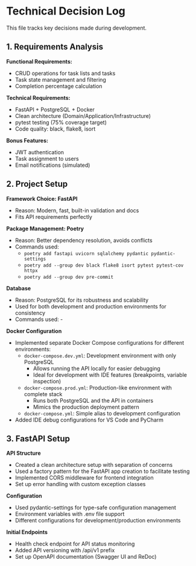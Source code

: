 # Technical Decision Log

This file tracks key decisions made during development.

## 1. Requirements Analysis

**Functional Requirements:**
- CRUD operations for task lists and tasks
- Task state management and filtering
- Completion percentage calculation

**Technical Requirements:**
- FastAPI + PostgreSQL + Docker
- Clean architecture (Domain/Application/Infrastructure)
- pytest testing (75% coverage target)
- Code quality: black, flake8, isort

**Bonus Features:**
- JWT authentication
- Task assignment to users
- Email notifications (simulated)

## 2. Project Setup

**Framework Choice: FastAPI**
- Reason: Modern, fast, built-in validation and docs
- Fits API requirements perfectly

**Package Management: Poetry**
- Reason: Better dependency resolution, avoids conflicts
- Commands used:
  - `poetry add fastapi uvicorn sqlalchemy pydantic pydantic-settings`
  - `poetry add --group dev black flake8 isort pytest pytest-cov httpx`
  - `poetry add --group dev pre-commit`

**Database**
- Reason: PostgreSQL for its robustness and scalability
- Used for both development and production environments for consistency
- Commands used: -

**Docker Configuration**
- Implemented separate Docker Compose configurations for different environments:
  - `docker-compose.dev.yml`: Development environment with only PostgreSQL
    - Allows running the API locally for easier debugging
    - Ideal for development with IDE features (breakpoints, variable inspection)
  - `docker-compose.prod.yml`: Production-like environment with complete stack
    - Runs both PostgreSQL and the API in containers
    - Mimics the production deployment pattern
  - `docker-compose.yml`: Simple alias to development configuration
- Added IDE debug configurations for VS Code and PyCharm

## 3. FastAPI Setup

**API Structure**
- Created a clean architecture setup with separation of concerns
- Used a factory pattern for the FastAPI app creation to facilitate testing
- Implemented CORS middleware for frontend integration
- Set up error handling with custom exception classes

**Configuration**
- Used pydantic-settings for type-safe configuration management
- Environment variables with .env file support
- Different configurations for development/production environments

**Initial Endpoints**
- Health check endpoint for API status monitoring
- Added API versioning with /api/v1 prefix
- Set up OpenAPI documentation (Swagger UI and ReDoc)
